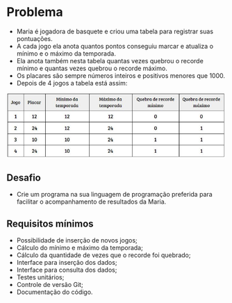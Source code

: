 # Problema

- Maria é jogadora de basquete e criou uma tabela para registrar suas pontuações. 
- A cada jogo ela anota quantos pontos conseguiu marcar e atualiza o mínimo e o máximo da temporada.
- Ela anota também nesta tabela quantas vezes quebrou o recorde mínimo e quantas vezes quebrou
o recorde máximo. 
- Os placares são sempre números inteiros e positivos menores que 1000.
- Depois de 4 jogos a tabela está assim:

![Tabela](img/tabela-basquete.jpg)

## Desafio
- Crie um programa na sua linguagem de programação preferida para facilitar o
acompanhamento de resultados da Maria.

## Requisitos mínimos
- Possibilidade de inserção de novos jogos;
- Cálculo do mínimo e máximo da temporada;
- Cálculo da quantidade de vezes que o recorde foi quebrado;
- Interface para inserção dos dados;
- Interface para consulta dos dados;
- Testes unitários;
- Controle de versão Git;
- Documentação do código.